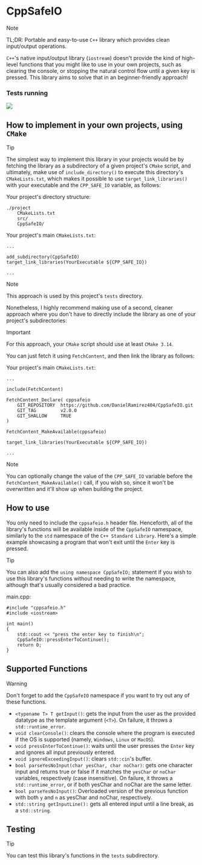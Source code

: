 # CppSafeIO

> [!NOTE]
> TL;DR: Portable and easy-to-use ```C++``` library which provides clean input/output operations.

```C++```'s native input/output library (```iostream```) doesn't provide the kind of high-level functions that you might like to use in your own projects, such as clearing the console, or stopping the natural control flow until a given key is pressed. This library aims to solve that in an beginner-friendly approach!  

### Tests running
![](assets/test.gif)

## How to implement in your own projects, using ```CMake```

> [!TIP]
> The simplest way to implement this library in your projects would be by fetching the library as a subdirectory of a given project's ```CMake``` script, and ultimately, make use of ```include_directory()``` to execute this directory's ```CMakeLists.txt```, which makes it possible to use ```target_link_libraries()``` with your executable and the ```CPP_SAFE_IO``` variable, as follows:

Your project's directory structure:
```
./project
    CMakeLists.txt
    src/
    CppSafeIO/
```

Your project's main ```CMakeLists.txt```:
```
...

add_subdirectory(CppSafeIO)
target_link_libraries(YourExecutable ${CPP_SAFE_IO})

...
```

> [!NOTE]
> This approach is used by this project's ```tests``` directory.

Nonetheless, I highly recommend making use of a second, cleaner approach where you don't have to directly include the library as one of your project's subdirectories:

> [!IMPORTANT]
> For this approach, your ```CMake``` script should use at least ```CMake 3.14```.

You can just fetch it using ```FetchContent```, and then link the library as follows:

Your project's main ```CMakeLists.txt```:
```
...

include(FetchContent)

FetchContent_Declare( cppsafeio 
    GIT_REPOSITORY  https://github.com/DanielRamirez404/CppSafeIO.git
    GIT_TAG         v2.0.0
    GIT_SHALLOW     TRUE 
) 

FetchContent_MakeAvailable(cppsafeio)

target_link_libraries(YourExecutable ${CPP_SAFE_IO})

...
```

> [!NOTE]
> You can optionally change the value of the ```CPP_SAFE_IO``` variable before the  ```FetchContent_MakeAvailable()``` call, if you wish so, since it won't be overwritten and it'll show up when building the project.

## How to use

You only need to include the ```cppsafeio.h``` header file. Henceforth, all of the library's functions will be available inside of the ```CppSafeIO``` namespace, similarly to the ```std``` namespace of the ```C++ Standard Library```. Here's a simple example showcasing a program that won't exit until the ```Enter``` key is pressed. 

> [!TIP]
> You can also add the ```using namespace CppSafeIO;``` statement if you wish to use this library's functions without needing to write the namespace, although that's usually considered a bad practice.

main.cpp:
```
#include "cppsafeio.h"
#include <iostream>

int main()
{
    std::cout << "press the enter key to finish\n";
    CppSafeIO::pressEnterToContinue();
    return 0;
}
```

## Supported Functions

> [!WARNING]
> Don't forget to add the ```CppSafeIO``` namespace if you want to try out any of these functions.

* ```<typename T> T getInput()```: gets the input from the user as the provided datatype as the template argument (```<T>```). On failure, it throws a ```std::runtime_error```.
* ```void clearConsole()```: clears the console where the program is executed if the OS is supported (namely, ```Windows```, ```Linux``` or ```MacOS```).
* ```void pressEnterToContinue()```: waits until the user presses the ```Enter``` key and ignores all input previously entered.
* ```void ignoreExceedingInput()```: clears ```std::cin```'s buffer.
* ```bool parseYesNoInput(char yesChar, char noChar)```: gets one character input and returns true or false if it matches the ```yesChar``` or ```noChar``` variables, respectively (case insensitive). On failure, it throws a ```std::runtime_error```, or if both yesChar and noChar are the same letter.
* ```bool parseYesNoInput()```: Overloaded version of the previous function with both ```y``` and ```n``` as yesChar and noChar, respectively.
* ```std::string getInputLine():``` gets all entered input until a line break, as a ```std::string```.

## Testing

> [!TIP]
> You can test this library's functions in the ```tests``` subdirectory.
